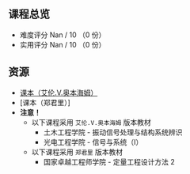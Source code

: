 ## 课程总览  
- 难度评分 Nan / 10 （0 份）  
- 实用评分 Nan / 10 （0 份）  

## 资源
- [课本（艾伦.V.奥本海姆）](https://file.uhsea.com/2403/80643a5f5bad836f2fb0df39b36f6d2eMM.pdf)
- [课本（郑君里）]
- **注意！**
  - 以下课程采用 `艾伦.V.奥本海姆` 版本教材
    - 土木工程学院 - 振动信号处理与结构系统辨识
    - 光电工程学院 - 信号与系统（I）
  - 以下课程采用 `郑君里` 版本教材
    - 国家卓越工程师学院 - 定量工程设计方法 2
